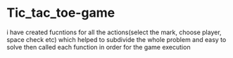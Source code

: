# Tic_tac_toe-game

i have created fucntions for all the actions(select the mark, choose player, space check etc)
which helped to subdivide the whole problem and easy to solve
then called each function in order for the game execution
